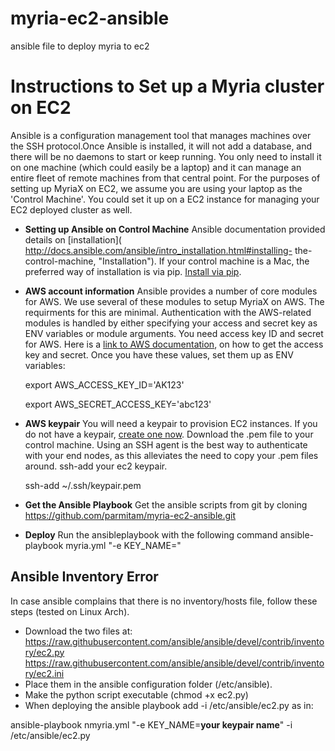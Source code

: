 # myria-ec2-ansible
ansible file to deploy myria to ec2
# Instructions to Set up a Myria cluster on EC2

 Ansible is a configuration management tool that manages machines over the SSH protocol.Once Ansible is installed, it will not add a database, and there will be no daemons to start or keep running. You only need to install it on one machine (which could easily be a laptop) and it can manage an entire fleet of remote machines from that central point.
For the purposes of setting up MyriaX on EC2, we assume you are using your laptop as the 'Control Machine'. You could set it up on a EC2 instance for managing your EC2 deployed cluster as well.

*  __Setting up Ansible on Control Machine__
   Ansible documentation provided details on [installation]( http://docs.ansible.com/ansible/intro_installation.html#installing-     the-control-machine, "Installation").
   If your control machine is a Mac, the preferred way of installation is via pip. [Install via pip]( http://docs.ansible.com/ansible/intro_installation.html#latest-releases-via-pip).

*  __AWS account information__
   Ansible provides a number of core modules for AWS. We use several of these modules to setup MyriaX on AWS. The requirments for this are minimal.
   Authentication with the AWS-related modules is handled by either specifying your access and secret key as ENV variables or module arguments. You need access key ID and secret for AWS. Here is a [link to AWS documentation](http://docs.aws.amazon.com/general/latest/gr/managing-aws-access-keys.html), on how to get the access key and secret. Once you have these values, set them up as ENV variables:

    export AWS_ACCESS_KEY_ID='AK123'

    export AWS_SECRET_ACCESS_KEY='abc123'

*  __AWS keypair__
   You will need a keypair to provision EC2 instances. If you do not have a keypair, [create one now](http://docs.aws.amazon.com/gettingstarted/latest/wah/getting-started-prereq.html#create-a-key-pair).  Download the .pem file to your control machine. Using an SSH agent is the best way to authenticate with your end nodes, as this alleviates the need to copy your .pem files around. ssh-add your ec2 keypair.

    ssh-add ~/.ssh/keypair.pem 


*  __Get the Ansible Playbook__
   Get the ansible scripts from  git by cloning https://github.com/parmitam/myria-ec2-ansible.git

*  __Deploy__
   Run the ansibleplaybook with the following command
   ansible-playbook myria.yml "-e KEY_NAME=__<your keypair name>__" 


## Ansible Inventory Error
In case ansible complains that there is no inventory/hosts file, follow
these steps (tested on Linux Arch).
* Download the two files at: 
https://raw.githubusercontent.com/ansible/ansible/devel/contrib/inventory/ec2.py
https://raw.githubusercontent.com/ansible/ansible/devel/contrib/inventory/ec2.ini
* Place them in the ansible configuration folder (/etc/ansible).
* Make the python script executable (chmod +x ec2.py)
* When deploying the ansible playbook add -i /etc/ansible/ec2.py as in:

ansible-playbook nmyria.yml "-e KEY_NAME=__your keypair name__" -i /etc/ansible/ec2.py
